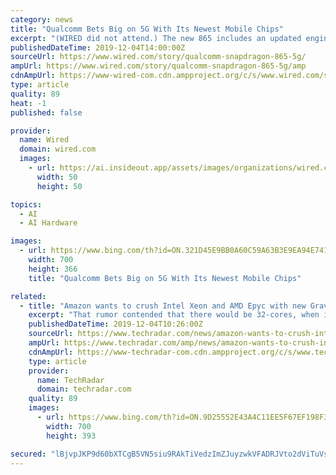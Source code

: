 ```yaml
---
category: news
title: "Qualcomm Bets Big on 5G With Its Newest Mobile Chips"
excerpt: "(WIRED did not attend.) The new 865 includes an updated engine for processing AI functions that Qualcomm says is twice as powerful as the AI engine on the previous chip. Gamers will see a boost as well, with a GPU that Qualcomm claims is 20 percent faster than before. The new chip can also support real-time language translation, and can power a ..."
publishedDateTime: 2019-12-04T14:00:00Z
sourceUrl: https://www.wired.com/story/qualcomm-snapdragon-865-5g/
ampUrl: https://www.wired.com/story/qualcomm-snapdragon-865-5g/amp
cdnAmpUrl: https://www-wired-com.cdn.ampproject.org/c/s/www.wired.com/story/qualcomm-snapdragon-865-5g/amp
type: article
quality: 89
heat: -1
published: false

provider:
  name: Wired
  domain: wired.com
  images:
    - url: https://ai.insideout.app/assets/images/organizations/wired.com-50x50.jpg
      width: 50
      height: 50

topics:
  - AI
  - AI Hardware

images:
  - url: https://www.bing.com/th?id=ON.321D45E9BB0A60C59A63B3E9EA94E741
    width: 700
    height: 366
    title: "Qualcomm Bets Big on 5G With Its Newest Mobile Chips"

related:
  - title: "Amazon wants to crush Intel Xeon and AMD Epyc with new Graviton2 chips"
    excerpt: "That rumor contended that there would be 32-cores, when in fact the chips will run to 64-cores, and Graviton2 represents a huge performance boost compared to its predecessor. Amazon’s new AI keyboard could compose hit pop songs in the future NASCAR picks AWS to power its cloud Best cloud management software of 2019 In fact, Amazon says that ..."
    publishedDateTime: 2019-12-04T10:26:00Z
    sourceUrl: https://www.techradar.com/news/amazon-wants-to-crush-intel-xeon-and-amd-epyc-with-new-graviton2-chips
    ampUrl: https://www.techradar.com/amp/news/amazon-wants-to-crush-intel-xeon-and-amd-epyc-with-new-graviton2-chips
    cdnAmpUrl: https://www-techradar-com.cdn.ampproject.org/c/s/www.techradar.com/amp/news/amazon-wants-to-crush-intel-xeon-and-amd-epyc-with-new-graviton2-chips
    type: article
    provider:
      name: TechRadar
      domain: techradar.com
    quality: 89
    images:
      - url: https://www.bing.com/th?id=ON.9D25552E43A4C11EE5F67EF198F3B184
        width: 700
        height: 393

secured: "lBjvpJKP9d60bXTCgB5VN5siu9RAkTiVedzImZJuyzwkVFADRJVto2dViTuVsVF8QPbNluYKWvjpzBanhHV7z8eTqLZhzBZajuGBbTDczvTSFPSMaOuW3Y8IjX0OJelBrwIU+V+uPsucdMi8+nb9BWsd+DTX/W+vCcNq9dHQ40SqQOGFhvotRD7o+t1BoErSYyi2u8wRVlU34YbustxgS9EVGdHizyCOaZW6PYIImJ/FZLq8sGEcFLssFKHj8jCtrrkvWkEtyMIxarRu5lPn7g==;3Th69yUUTYg6nOCIiBNpGg=="
---
```


